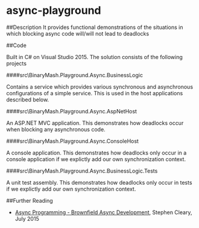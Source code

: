 # async-playground

##Description
It provides functional demonstrations of the situations in which blocking async code will/will not lead to deadlocks

##Code

Built in C# on Visual Studio 2015. The solution consists of the following projects

####src\BinaryMash.Playground.Async.BusinessLogic

Contains a service which provides various synchronous and asynchronous configurations of a simple service. This is used in the host applications described below.

####src\BinaryMash.Playground.Async.AspNetHost

An ASP.NET MVC application. This demonstrates how deadlocks occur when blocking any asynchronous code.

####src\BinaryMash.Playground.Async.ConsoleHost

A console application. This demonstrates how deadlocks only occur in a console application if we explictly add our own synchronization context.

####src\BinaryMash.Playground.Async.BusinessLogic.Tests

A unit test assembly. This demonstrates how deadlocks only occur in tests if we explictly add our own synchronization context.

##Further Reading

- [Async Programming - Brownfield Async Development](https://msdn.microsoft.com/en-us/magazine/mt238404.aspx), Stephen Cleary, July 2015
